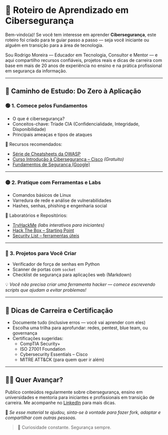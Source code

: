 # 🔐 Roteiro de Aprendizado em Cibersegurança

Bem-vindo(a)! Se você tem interesse em aprender **Cibersegurança**, este roteiro foi criado para te guiar passo a passo — seja você iniciante ou alguém em transição para a área de tecnologia.

Sou Rodrigo Moreira — Educador em Tecnologia, Consultor e Mentor — e aqui compartilho recursos confiáveis, projetos reais e dicas de carreira com base em mais de 20 anos de experiência no ensino e na prática profissional em segurança da informação.

---

## 🧭 Caminho de Estudo: Do Zero à Aplicação

### 🟢 1. Comece pelos Fundamentos
- O que é cibersegurança?
- Conceitos-chave: Tríade CIA (Confidencialidade, Integridade, Disponibilidade)
- Principais ameaças e tipos de ataques

📘 Recursos recomendados:
- [Série de Cheatsheets da OWASP](https://github.com/OWASP/CheatSheetSeries)  
- [Curso Introdução à Cibersegurança – Cisco](https://skillsforall.com/course/introduction-to-cybersecurity) *(Gratuito)*  
- [Fundamentos de Segurança (Google)](https://www.coursera.org/learn/cyber-security-basics)

---

### 🟡 2. Pratique com Ferramentas e Labs
- Comandos básicos de Linux
- Varredura de rede e análise de vulnerabilidades
- Hashes, senhas, phishing e engenharia social

🔧 Laboratórios e Repositórios:
- [TryHackMe](https://tryhackme.com/) *(labs interativos para iniciantes)*  
- [Hack The Box – Starting Point](https://www.hackthebox.com/)  
- [Security List – ferramentas úteis](https://github.com/zbetcheckin/Security_list)

---

### 🔴 3. Projetos para Você Criar
- Verificador de força de senhas em Python  
- Scanner de portas com `socket`  
- Checklist de segurança para aplicações web (Markdown)

💡 *Você não precisa criar uma ferramenta hacker — comece escrevendo scripts que ajudam a evitar problemas!*

---

## 🎯 Dicas de Carreira e Certificação

- Documente tudo (inclusive erros — você vai aprender com eles)  
- Escolha uma trilha para aprofundar: redes, pentest, blue team, ou governança  
- Certificações sugeridas:  
  - CompTIA Security+  
  - ISO 27001 Foundation  
  - Cybersecurity Essentials – Cisco  
  - MITRE ATT&CK (para quem quer ir além)

---

## 👨‍🏫 Quer Avançar?

Publico conteúdos regularmente sobre cibersegurança, ensino em universidades e mentoria para iniciantes e profissionais em transição de carreira. Me acompanhe no [LinkedIn](https://www.linkedin.com/in/rodrigomoreiradossantos) para mais dicas.

📌 *Se esse material te ajudou, sinta-se à vontade para fazer fork, adaptar e compartilhar com outras pessoas.*

> 🚀 Curiosidade constante. Segurança sempre.

